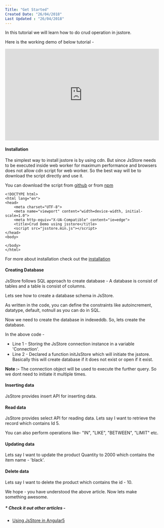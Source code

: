 ```yaml
---
Title: "Get Started"
Created Date: "26/04/2018"
Last Updated : "26/04/2018"
---
```


In this tutorial we will learn how to do crud operation in jsstore.

Here is the working demo of below tutorial -

<iframe src="https://jsfiddle.net/ujjwalguptaofficial/w850g25g/14/embedded/" id="JSFEMB_17647" width="100%" height="3952.400146484375" frameborder="0" sandbox="allow-modals allow-forms allow-scripts allow-same-origin allow-popups"></iframe>

#### Installation

The simplest way to install jsstore is by using cdn. But since JsStore needs to be executed inside web worker for maximum performance and browsers does not allow cdn script for web worker. So the best way will be to download the script directly and use it.

You can download the script from [github](https://github.com/ujjwalguptaofficial/JsStore "jsstore github link") or from [npm](https://www.npmjs.com/package/jsstore "jsstore npm link")

```
<!DOCTYPE html>
<html lang="en">
<head>
    <meta charset="UTF-8">
    <meta name="viewport" content="width=device-width, initial-scale=1.0">
    <meta http-equiv="X-UA-Compatible" content="ie=edge">
    <title>Crud Demo using jsstore</title>
    <script src="jsstore.min.js"></script>
</head>
<body>

</body>
</html>

```

For more about installation check out the [installation](/tutorial/installation)

#### Creating Database

JsStore follows SQL approach to create database - A database is consist of tables and a table is consist of columns.

Lets see how to create a database schema in JsStore.

<script src="https://gist.github.com/ujjwalguptaofficial/ad1834836a85c23b0d56527a13053330.js"></script>

As written in the code, you can define the constraints like autoincrement, datatype, default, notnull as you can do in SQL.

Now we need to create the database in indexeddb. So, lets create the database.

<script src="https://gist.github.com/ujjwalguptaofficial/746bbfda9c5d2630c3fe730bd420faa7.js"></script>

In the above code -

* Line 1 - Storing the JsStore connection instance in a variable 'Connection'.
* Line 2 - Declared a function initJsStore which will initiate the jsstore. Basically this will create database if it does not exist or open if it exist.

**Note :-** The connection object will be used to execute the further query. So we dont need to initiate it multiple times.

#### Inserting data

JsStore provides insert API for inserting data.

<script src="https://gist.github.com/ujjwalguptaofficial/5ea9288f35e13512bbc335763905a750.js"></script>
  
#### Read data

JsStore provides select API for reading data. Lets say I want to retrieve the record which contains Id 5.

<script src="https://gist.github.com/ujjwalguptaofficial/0722d1f86747b5fa69e10a253b96a2e9.js"></script>

You can also perform operations like- "IN", "LIKE", "BETWEEN", "LIMIT" etc.

#### Updating data

Lets say I want to update the product Quantity to 2000 which contains the item name - 'black'.

<script src="https://gist.github.com/ujjwalguptaofficial/48f48b5a4b59328c803f522a80315269.js"></script>

#### Delete data

Lets say I want to delete the product which contains the id - 10.

<script src="https://gist.github.com/ujjwalguptaofficial/52444fddc835a5e57bcf6df5e725443d.js"></script>
    
We hope - you have understood the above article. Now lets make something awesome.

##### * Check it out other articles -

* [Using JsStore in Angular5](http://http://ujjwalguptaofficial.blogspot.in/2017/10/angular4-crud-operation-in-indexeddb.html)

<style>
    iframe {
        height: 300px;
    }

    .row {
        display: block;
    }
</style>
